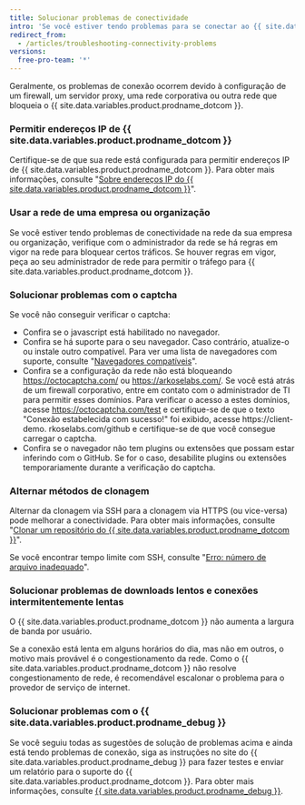 ```yaml
---
title: Solucionar problemas de conectividade
intro: 'Se você estiver tendo problemas para se conectar ao {{ site.data.variables.product.prodname_dotcom }}, use a ferramenta {{ site.data.variables.product.prodname_debug }} para diagnosticá-los.'
redirect_from:
  - /articles/troubleshooting-connectivity-problems
versions:
  free-pro-team: '*'
---
```



Geralmente, os problemas de conexão ocorrem devido à configuração de um firewall, um servidor proxy, uma rede corporativa ou outra rede que bloqueia o {{ site.data.variables.product.prodname_dotcom }}.

### Permitir endereços IP de {{ site.data.variables.product.prodname_dotcom }}

Certifique-se de que sua rede está configurada para permitir endereços IP de {{ site.data.variables.product.prodname_dotcom }}. Para obter mais informações, consulte "[Sobre endereços IP do {{ site.data.variables.product.prodname_dotcom }}](/articles/about-github-s-ip-addresses)".

### Usar a rede de uma empresa ou organização

Se você estiver tendo problemas de conectividade na rede da sua empresa ou organização, verifique com o administrador da rede se há regras em vigor na rede para bloquear certos tráficos. Se houver regras em vigor, peça ao seu administrador de rede para permitir o tráfego para {{ site.data.variables.product.prodname_dotcom }}.

### Solucionar problemas com o captcha

Se você não conseguir verificar o captcha:
- Confira se o javascript está habilitado no navegador.
- Confira se há suporte para o seu navegador. Caso contrário, atualize-o ou instale outro compatível. Para ver uma lista de navegadores com suporte, consulte "[Navegadores compatíveis](/articles/supported-browsers)".
- Confira se a configuração da rede não está bloqueando https://octocaptcha.com/ ou https://arkoselabs.com/. Se você está atrás de um firewall corporativo, entre em contato com o administrador de TI para permitir esses domínios. Para verificar o acesso a estes domínios, acesse https://octocaptcha.com/test e certifique-se de que o texto "Conexão estabelecida com sucesso!" foi exibido, acesse https://client-demo. rkoselabs.com/github e certifique-se de que você consegue carregar o captcha.
- Confira se o navegador não tem plugins ou extensões que possam estar inferindo com o GitHub. Se for o caso, desabilite plugins ou extensões temporariamente durante a verificação do captcha.

### Alternar métodos de clonagem

Alternar da clonagem via SSH para a clonagem via HTTPS (ou vice-versa) pode melhorar a conectividade. Para obter mais informações, consulte "[Clonar um repositório do {{ site.data.variables.product.prodname_dotcom }}](/articles/cloning-a-repository-from-github)".

Se você encontrar tempo limite com SSH, consulte "[Erro: número de arquivo inadequado](/articles/error-bad-file-number)".

### Solucionar problemas de downloads lentos e conexões intermitentemente lentas

O {{ site.data.variables.product.prodname_dotcom }} não aumenta a largura de banda por usuário.

Se a conexão está lenta em alguns horários do dia, mas não em outros, o motivo mais provável é o congestionamento da rede. Como o {{ site.data.variables.product.prodname_dotcom }} não resolve congestionamento de rede, é recomendável escalonar o problema para o provedor de serviço de internet.

### Solucionar problemas com o {{ site.data.variables.product.prodname_debug }}

Se você seguiu todas as sugestões de solução de problemas acima e ainda está tendo problemas de conexão, siga as instruções no site do {{ site.data.variables.product.prodname_debug }} para fazer testes e enviar um relatório para o suporte do {{ site.data.variables.product.prodname_dotcom }}. Para obter mais informações, consulte [{{ site.data.variables.product.prodname_debug }}](https://github-debug.com/).
